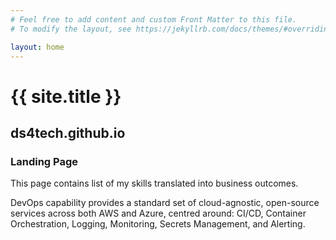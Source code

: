 ```yaml
---
# Feel free to add content and custom Front Matter to this file.
# To modify the layout, see https://jekyllrb.com/docs/themes/#overriding-theme-defaults

layout: home
---
```

<h1>{{ site.title }}</h1>

<h2>ds4tech.github.io</h2>

<h3>Landing Page</h3>

This page contains list of my skills translated into business outcomes.<br />

DevOps capability provides a standard set of cloud-agnostic, open-source services across both AWS and Azure, centred around: CI/CD, Container Orchestration, Logging, Monitoring, Secrets Management, and Alerting.
